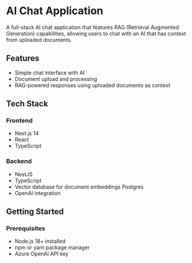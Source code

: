 # AI Chat Application

A full-stack AI chat application that features RAG (Retrieval Augmented Generation) capabilities, allowing users to chat with an AI that has context from uploaded documents.

## Features

- Simple chat interface with AI
- Document upload and processing
- RAG-powered responses using uploaded documents as context


## Tech Stack

### Frontend
- Next.js 14
- React
- TypeScript


### Backend
- NestJS
- TypeScript
- Vector database for document embeddings Postgres
- OpenAI integration

## Getting Started

### Prerequisites

- Node.js 18+ installed
- npm or yarn package manager
- Azure OpenAI API key

